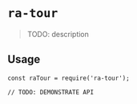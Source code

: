 # `ra-tour`

> TODO: description

## Usage

```
const raTour = require('ra-tour');

// TODO: DEMONSTRATE API
```
